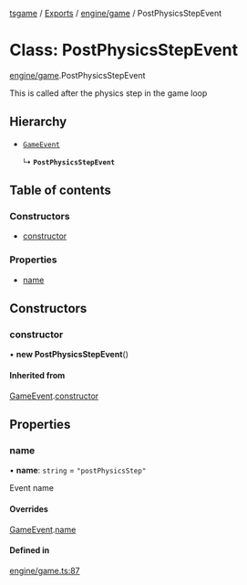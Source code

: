 [tsgame](../README.md) / [Exports](../modules.md) / [engine/game](../modules/engine_game.md) / PostPhysicsStepEvent

# Class: PostPhysicsStepEvent

[engine/game](../modules/engine_game.md).PostPhysicsStepEvent

This is called after the physics step
in the game loop

## Hierarchy

- [`GameEvent`](engine_event.GameEvent.md)

  ↳ **`PostPhysicsStepEvent`**

## Table of contents

### Constructors

- [constructor](engine_game.PostPhysicsStepEvent.md#constructor)

### Properties

- [name](engine_game.PostPhysicsStepEvent.md#name)

## Constructors

### constructor

• **new PostPhysicsStepEvent**()

#### Inherited from

[GameEvent](engine_event.GameEvent.md).[constructor](engine_event.GameEvent.md#constructor)

## Properties

### name

• **name**: `string` = `"postPhysicsStep"`

Event name

#### Overrides

[GameEvent](engine_event.GameEvent.md).[name](engine_event.GameEvent.md#name)

#### Defined in

[engine/game.ts:87](https://github.com/ashleycheung/tsgame/blob/f970211/src/engine/game.ts#L87)
